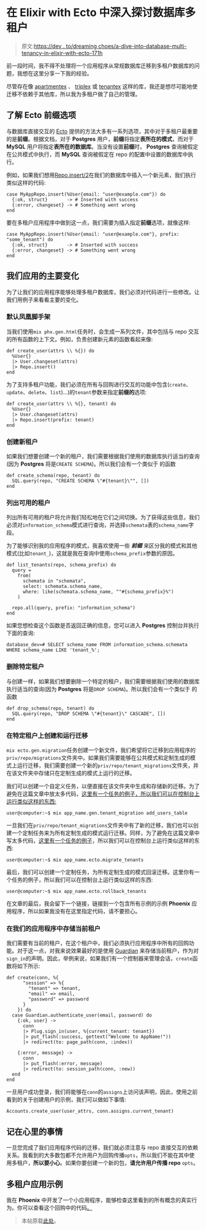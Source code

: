 # 在 Elixir with Ecto 中深入探讨数据库多租户

> 原文:[https://dev . to/dreaming choes/a-dive-into-database-multi-tenancy-in-elixir-with-ecto-171h](https://dev.to/dreamingechoes/a-dive-into-database-multi-tenancy-in-elixir-with-ecto-171h)

前一段时间，我不得不处理将一个应用程序从常规数据库迁移到多租户数据库的问题，我想在这里分享一下我的经验。

尽管存在像 [apartmentex](https://github.com/Dania02525/apartmentex) 、 [triplex](https://github.com/ateliware/triplex) 或 [tenantex](https://github.com/jeffdeville/tenantex) 这样的库，我还是想尽可能地使迁移不依赖于其他库，所以我为多租户做了自己的管理。

## [](#understanding-ecto-prefix-option)了解 Ecto 前缀选项

与数据库直接交互的 [Ecto](https://hexdocs.pm/ecto/Ecto.html) 提供的方法大多有一系列选项，其中对于多租户最重要的是**前缀**。根据文档，对于 **Postgres** 用户，**前缀**将指定**表所在的模式**，而对于 **MySQL** 用户将指定**表所在的数据库**。当没有设置**前缀**时， **Postgres** 查询被假定在公共模式中执行，而 **MySQL** 查询被假定在 repo 的配置中设置的数据库中执行。

例如，如果我们想用[Repo.insert/2](https://hexdocs.pm/ecto/Ecto.Repo.html#c:insert/2)在我们的数据库中插入一个新元素，我们执行类似这样的代码:

```
case MyAppRepo.insert(%User{email: "user@example.com"}) do
  {:ok, struct}       -> # Inserted with success
  {:error, changeset} -> # Something went wrong
end 
```

要在多租户应用程序中做到这一点，我们需要为插入指定**前缀**选项，就像这样:

```
case MyAppRepo.insert(%User{email: "user@example.com"}, prefix: "some_tenant") do
  {:ok, struct}       -> # Inserted with success
  {:error, changeset} -> # Something went wrong
end 
```

## [](#main-changes-in-our-application)我们应用的主要变化

为了让我们的应用程序能够处理多租户数据库，我们必须对代码进行一些修改。让我们用例子来看看主要的变化。

### [](#default-phoenix-scaffold)默认凤凰脚手架

当我们使用`mix phx.gen.html`任务时，会生成一系列文件，其中包括与 repo 交互的所有函数的上下文。例如，负责创建新元素的函数看起来像:

```
def create_user(attrs \\ %{}) do
  %User{}
  |> User.changeset(attrs)
  |> Repo.insert()
end 
```

为了支持多租户功能，我们必须在所有与回购进行交互的功能中包含(`create`、`update`、`delete`、`list`)...)的`tenant`参数来指定**前缀的**选项:

```
def create_user(attrs \\ %{}, tenant) do
  %User{}
  |> User.changeset(attrs)
  |> Repo.insert(prefix: tenant)
end 
```

### [](#creating-a-new-tenant)创建新租户

如果我们想要创建一个新的租户，我们需要根据我们使用的数据库执行适当的查询(因为 **Postgres** 将是`CREATE SCHEMA`)。所以我们会有一个类似于
的函数

```
def create_schema(repo, tenant) do
  SQL.query(repo, "CREATE SCHEMA \"#{tenant}\"", [])
end 
```

### [](#listing-available-tenants)列出可用的租户

列出所有可用的租户将允许我们轻松地在它们之间切换。为了获得这些信息，我们必须对`information_schema`模式进行查询，并选择`schemata`表的`schema_name`字段。

为了能够识别我的应用程序的模式，我喜欢使用一些 ***前缀*** 来区分我的模式和其他模式(比如`tenant_`)，这就是我在查询中使用`schema_prefix`参数的原因。

```
def list_tenants(repo, schema_prefix) do
  query =
    from(
      schemata in "schemata",
      select: schemata.schema_name,
      where: like(schemata.schema_name, ^"#{schema_prefix}%")
    )

  repo.all(query, prefix: "information_schema")
end 
```

如果您想检查这个函数是否返回正确的信息，您可以进入 **Postgres** 控制台并执行下面的查询:

```
database_dev=# SELECT schema_name FROM information_schema.schemata WHERE schema_name LIKE 'tenant_%'; 
```

### [](#deleting-a-specific-tenant)删除特定租户

与创建一样，如果我们想要删除一个特定的租户，我们需要根据我们使用的数据库执行适当的查询(因为 **Postgres** 将是`DROP SCHEMA`)。所以我们会有一个类似于
的函数

```
def drop_schema(repo, tenant) do
  SQL.query(repo, "DROP SCHEMA \"#{tenant}\" CASCADE", [])
end 
```

### [](#creating-and-running-migrations-on-a-specific-tenant)在特定租户上创建和运行迁移

`mix ecto.gen.migration`任务创建一个新文件，我们希望将它迁移到应用程序的`priv/repo/migrations`文件夹中。如果我们需要能够在公共模式和定制生成的模式上运行迁移，我们需要创建一个新的`priv/repo/tenant_migrations`文件夹，并在该文件夹中存储只在定制生成的模式上运行的迁移。

我们可以创建一个自定义任务，以便直接在该文件夹中生成和存储新的迁移。为了避免在这篇文章中放太多代码，[这里有一个任务的例子，所以我们可以在控制台上运行类似这样的东西:](https://github.com/dreamingechoes/multi_tenancex/blob/master/lib/multi_tenancex/mix/tasks/multi_tenancex.gen.tenant_migration.ex) 

```
user@computer:~$ mix app_name.gen.tenant_migration add_users_table 
```

一旦我们在`priv/repo/tenant_migrations`文件夹中有了新的迁移，我们也可以创建一个定制任务来为所有定制生成的模式运行迁移。同样，为了避免在这篇文章中写太多代码，[这里有一个任务的例子](https://github.com/dreamingechoes/multi_tenancex/blob/master/lib/multi_tenancex/mix/tasks/multi_tenancex.ecto.migrate_tenants.ex)，所以我们可以在控制台上运行类似这样的东西:

```
user@computer:~$ mix app_name.ecto.migrate_tenants 
```

最后，我们可以创建一个定制任务，为所有定制生成的模式回滚迁移。这里你有一个任务的例子，所以我们可以在控制台上运行类似这样的东西:

```
user@computer:~$ mix app_name.ecto.rollback_tenants 
```

在文章的最后，我会留下一个链接，链接到一个包含所有示例的示例 **Phoenix** 应用程序，所以如果我没有在这里指定代码，请不要担心。

### [](#storing-the-current-tenant-in-our-application)在我们的应用程序中存储当前租户

我们需要有当前的租户，在这个租户中，我们必须执行应用程序中所有的回购功能。对于这一点，对我来说效果最好的是使用 [Guardian](https://github.com/ueberauth/guardian) 来存储当前租户，作为对`sign_in`的声明。因此，举例来说，如果我们有一个控制器来管理会话，`create`函数将如下所示:

```
def create(conn, %{
      "session" => %{
        "tenant" => tenant,
        "email" => email,
        "password" => password
      }
    }) do
  case Guardian.authenticate_user(email, password) do
    {:ok, user} ->
      conn
      |> Plug.sign_in(user, %{current_tenant: tenant})
      |> put_flash(:success, gettext("Welcome to AppName!"))
      |> redirect(to: page_path(conn, :index))

    {:error, message} ->
      conn
      |> put_flash(:error, message)
      |> redirect(to: session_path(conn, :new))
  end
end 
```

一旦用户成功登录，我们将能够在`conn`的`assigns`上访问该声明，因此，使用之前看到的关于创建用户的示例，我们可以做如下事情:

```
Accounts.create_user(user_attrs, conn.assigns.current_tenant) 
```

## [](#things-to-take-in-mind)记在心里的事情

一旦您完成了我们应用程序代码的迁移，我们就必须注意与 repo 直接交互的依赖关系。我看到的大多数包都不允许用户为回购传播`opts`，所以我们不能在其中使用多租户，**所以要小心**。如果你要创建一个新的包，**请允许用户传播 repo** `opts`。

## [](#example-of-a-multitenancy-application)多租户应用示例

我在 **Phoenix** 中开发了一个小应用程序，能够检查这里看到的所有概念的真实行为。你可以查看这个回购中的代码[。](https://github.com/dreamingechoes/multi_tenancex)

> 本帖原载[此处](http://dreamingecho.es/blog/a-dive-into-database-multi-tenancy-in-elixir-with-ecto)。